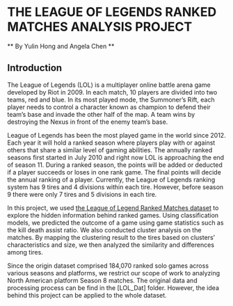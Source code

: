 # THE LEAGUE OF LEGENDS RANKED MATCHES ANALYSIS PROJECT
** By Yulin Hong and Angela Chen **
## Introduction

The League of Legends (LOL) is a multiplayer online battle arena game developed by Riot in 2009. In each match, 10 players are divided into two teams, red and blue. In its most played mode, the Summoner’s Rift, each player needs to control a character known as champion to defend their team’s base and invade the other half of the map. A team wins by destroying the Nexus in front of the enemy team’s base.

League of Legends has been the most played game in the world since 2012. Each year it will hold a ranked season where players play with or against others that share a similar level of gaming abilities. The annually ranked seasons first started in July 2010 and right now LOL is approaching the end of season 11. During a ranked season, the points will be added or deducted if a player succeeds or loses in one rank game. The final points will decide the annual ranking of a player. Currently, the League of Legends ranking system has 9 tires and 4 divisions within each tire. However, before season 9 there were only 7 tires and 5 divisions in each tire.

In this project, we used [the League of Legend Ranked Matches dataset](https://www.kaggle.com/paololol/league-of-legends-ranked-matches?select=matches.csv) to explore the hidden information behind ranked games. Using classification models, we predicted the outcome of a game using game statistics such as the kill death assist ratio. We also conducted cluster analysis on the matches. By mapping the clustering result to the tires based on clusters’ characteristics and size, we then analyzed the similarity and differences among tires.

Since the origin dataset comprised 184,070 ranked solo games across various seasons and platforms, we restrict our scope of work to analyzing North American platform Season 8 matches. The original data and processing process can be find in the [LOL_Dat] folder. However, the idea behind this project can be applied to the whole dataset.
